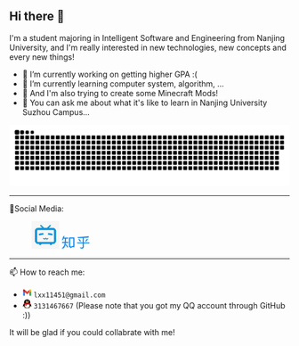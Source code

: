## Hi there 👋

I'm a student majoring in Intelligent Software and Engineering from Nanjing University, and I'm really interested in new technologies, new concepts and every new things!



- 🔭 I’m currently working on getting higher GPA :(
- 🌱 I’m currently learning computer system, algorithm, ...
- 👾 And I'm also trying to create some Minecraft Mods!
- 💬 You can ask me about what it's like to learn in Nanjing University Suzhou Campus...

<img src="./dist/github-contribution-grid-snake.svg">

---

📱Social Media:


<figure>
<img
  src="./res/bilibili.png" 
  alt="Bilibili logo"
  width="50" 
  href="https://space.bilibili.com/490164674?spm_id_from=333.1007.0.0"/>
<img
  src="./res/Zhihu_logo.svg"
  alt="ZhiHu logo"
  width="50" 
  href="https://www.zhihu.com/people/positron-96"/>
</figure>

---

📫 How to reach me: 

- <img
  src="./res/logo-gmail.png"
  alt="Gmail logo"
  width="16"
  height="17" />  `lxx11451@gmail.com`
- <img
  src="./res/logo-qq.png" 
  alt="QQ logo"
  width="16"
  height="17"/> `3131467667`         (Please note that you got my QQ account through GitHub :))

It will be glad if you could collabrate with me!